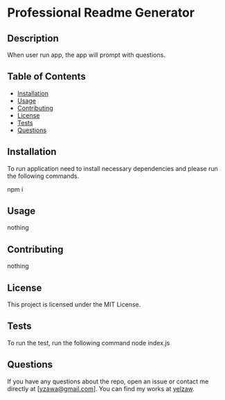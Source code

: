 # Professional Readme Generator <Your-Project-Title>

   ## Description
   
   When user run app, the app will prompt with questions.
   
   ## Table of Contents
   
   - [Installation](#installation)
   - [Usage](#usage)
   - [Contributing](#contributing)
   - [License](#license)
   - [Tests](#tests)
   - [Questions](#questions)

   ## Installation
   
   To run application need to install necessary dependencies and please run the following commands.
   
   npm i
   
   ## Usage

   nothing

   ## Contributing

   nothing
   
   ## License

   This project is licensed under the MIT License.
    
   ## Tests
   
   To run the test, run the following command
   node index.js
   
   ## Questions

   If you have any questions about the repo, open an issue or contact me directly at [yzawa@gmail.com]. You can find my works at [yelzaw](https://github.com/yelzaw).
   